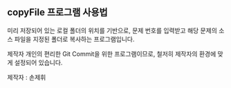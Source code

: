 ## copyFile 프로그램 사용법

 미리 저장되어 있는 로컬 폴더의 위치를 기반으로,
문제 번호를 입력받고 해당 문제의 소스 파일을 지정된 폴더로 복사하는 프로그램입니다.

제작자 개인의 편리한 Git Commit을 위한 프로그램이므로, 철저히 제작자의 환경에 맞게 설정되어 있습니다.

제작자 : 손제휘
